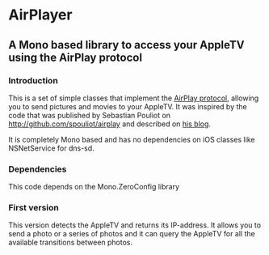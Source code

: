 AirPlayer
=========

## A Mono based library to access your AppleTV using the AirPlay protocol

### Introduction
This is a set of simple classes that implement the [AirPlay protocol](http://nto.github.com/AirPlay.html), 
allowing you to send pictures and movies to your AppleTV. It was inspired by the code that was published by Sebastian Pouliot 
on http://github.com/spouliot/airplay and described on [his blog](http://spouliot.wordpress.com/2012/12/10/airplay-vs-large-digital-frame). 

It is completely Mono based and has no dependencies on iOS classes like NSNetService for dns-sd.

### Dependencies
This code depends on the Mono.ZeroConfig library

### First version
This version detects the AppleTV and returns its IP-address. It allows you to send a photo or a series of photos and it 
can query the AppleTV for all the available transitions between photos.



